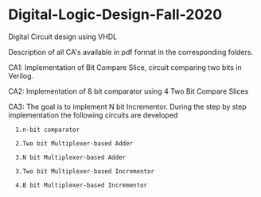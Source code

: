 # Digital-Logic-Design-Fall-2020

Digital Circuit design using VHDL

Description of all CA's available in pdf format in the corresponding folders.

CA1: Implementation of Bit Compare Slice, circuit comparing two bits in Verilog. 

CA2: Implementation of 8 bit comparator using 4 Two Bit Compare Slices

CA3: The goal is to implement N bit Incrementor. During the step by step implementation the following circuits are developed

      1.n-bit comparator
      
      2.Two bit Multiplexer-based Adder
      
      3.N bit Multiplexer-based Adder
      
      3.Two bit Multiplexer-based Incrementor
      
      4.B bit Multiplexer-based Incrementor
